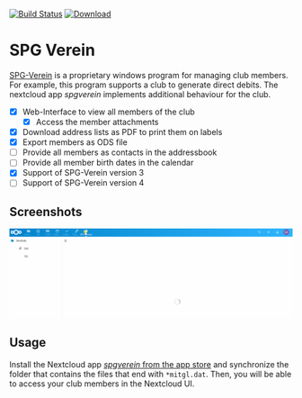 [![Build Status](https://gitlab.com/schrieveslaach/nextcloud-spgverein-app/badges/master/build.svg)](https://gitlab.com/schrieveslaach/nextcloud-spgverein-app/pipelines)
[![Download](https://img.shields.io/badge/download-spgverein.tar.gz-blue.svg)](https://gitlab.com/schrieveslaach/nextcloud-spgverein-app/-/jobs/artifacts/master/raw/spgverein.tar.gz?job=package)

# SPG Verein

[SPG-Verein](https://spg-direkt.de/) is a proprietary windows program for managing club members. For example, this program supports a club to generate direct debits. The nextcloud app *spgverein* implements additional behaviour for the club. 

- [x] Web-Interface to view all members of the club
  - [x] Access the member attachments
- [x] Download address lists as PDF to print them on labels
- [x] Export members as ODS file
- [ ] Provide all members as contacts in the addressbook
- [ ] Provide all member birth dates in the calendar
- [x] Support of SPG-Verein version 3
- [ ] Support of SPG-Verein version 4

## Screenshots

![Screenshot SPG Verein](assets/screencast.gif)


## Usage

Install the Nextcloud app [*spgverein* from the app store](https://apps.nextcloud.com/apps/spgverein) and synchronize the folder that contains the files that end with `*mitgl.dat`. Then, you will be able to access your club members in the Nextcloud UI.
